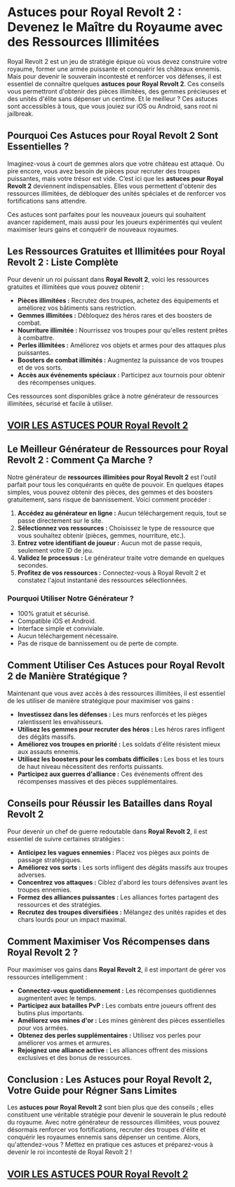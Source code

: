 # **Astuces pour Royal Revolt 2 : Devenez le Maître du Royaume avec des Ressources Illimitées**

Royal Revolt 2 est un jeu de stratégie épique où vous devez construire votre royaume, former une armée puissante et conquérir les châteaux ennemis. Mais pour devenir le souverain incontesté et renforcer vos défenses, il est essentiel de connaître quelques **astuces pour Royal Revolt 2**. Ces conseils vous permettront d'obtenir des pièces illimitées, des gemmes précieuses et des unités d'élite sans dépenser un centime. Et le meilleur ? Ces astuces sont accessibles à tous, que vous jouiez sur iOS ou Android, sans root ni jailbreak.

## **Pourquoi Ces Astuces pour Royal Revolt 2 Sont Essentielles ?**

Imaginez-vous à court de gemmes alors que votre château est attaqué. Ou pire encore, vous avez besoin de pièces pour recruter des troupes puissantes, mais votre trésor est vide. C’est ici que les **astuces pour Royal Revolt 2** deviennent indispensables. Elles vous permettent d'obtenir des ressources illimitées, de débloquer des unités spéciales et de renforcer vos fortifications sans attendre.

Ces astuces sont parfaites pour les nouveaux joueurs qui souhaitent avancer rapidement, mais aussi pour les joueurs expérimentés qui veulent maximiser leurs gains et conquérir de nouveaux royaumes.

## **Les Ressources Gratuites et Illimitées pour Royal Revolt 2 : Liste Complète**

Pour devenir un roi puissant dans **Royal Revolt 2**, voici les ressources gratuites et illimitées que vous pouvez obtenir :

- **Pièces illimitées :** Recrutez des troupes, achetez des équipements et améliorez vos bâtiments sans restriction.
- **Gemmes illimitées :** Débloquez des héros rares et des boosters de combat.
- **Nourriture illimitée :** Nourrissez vos troupes pour qu'elles restent prêtes à combattre.
- **Perles illimitées :** Améliorez vos objets et armes pour des attaques plus puissantes.
- **Boosters de combat illimités :** Augmentez la puissance de vos troupes et de vos sorts.
- **Accès aux événements spéciaux :** Participez aux tournois pour obtenir des récompenses uniques.

Ces ressources sont disponibles grâce à notre générateur de ressources illimitées, sécurisé et facile à utiliser.

## [VOIR LES ASTUCES POUR Royal Revolt 2](https://telechargerdesressources.click/downloadfr.html)

## **Le Meilleur Générateur de Ressources pour Royal Revolt 2 : Comment Ça Marche ?**

Notre générateur de **ressources illimitées pour Royal Revolt 2** est l'outil parfait pour tous les conquérants en quête de pouvoir. En quelques étapes simples, vous pouvez obtenir des pièces, des gemmes et des boosters gratuitement, sans risque de bannissement. Voici comment procéder :

1. **Accédez au générateur en ligne :** Aucun téléchargement requis, tout se passe directement sur le site.
2. **Sélectionnez vos ressources :** Choisissez le type de ressource que vous souhaitez obtenir (pièces, gemmes, nourriture, etc.).
3. **Entrez votre identifiant de joueur :** Aucun mot de passe requis, seulement votre ID de jeu.
4. **Validez le processus :** Le générateur traite votre demande en quelques secondes.
5. **Profitez de vos ressources :** Connectez-vous à Royal Revolt 2 et constatez l'ajout instantané des ressources sélectionnées.

### **Pourquoi Utiliser Notre Générateur ?**

- 100% gratuit et sécurisé.
- Compatible iOS et Android.
- Interface simple et conviviale.
- Aucun téléchargement nécessaire.
- Pas de risque de bannissement ou de perte de compte.

## **Comment Utiliser Ces Astuces pour Royal Revolt 2 de Manière Stratégique ?**

Maintenant que vous avez accès à des ressources illimitées, il est essentiel de les utiliser de manière stratégique pour maximiser vos gains :

- **Investissez dans les défenses :** Les murs renforcés et les pièges ralentissent les envahisseurs.
- **Utilisez les gemmes pour recruter des héros :** Les héros rares infligent des dégâts massifs.
- **Améliorez vos troupes en priorité :** Les soldats d'élite résistent mieux aux assauts ennemis.
- **Utilisez les boosters pour les combats difficiles :** Les boss et les tours de haut niveau nécessitent des renforts puissants.
- **Participez aux guerres d'alliance :** Ces événements offrent des récompenses massives et des pièces supplémentaires.

## **Conseils pour Réussir les Batailles dans Royal Revolt 2**

Pour devenir un chef de guerre redoutable dans **Royal Revolt 2**, il est essentiel de suivre certaines stratégies :

- **Anticipez les vagues ennemies :** Placez vos pièges aux points de passage stratégiques.
- **Améliorez vos sorts :** Les sorts infligent des dégâts massifs aux troupes adverses.
- **Concentrez vos attaques :** Ciblez d'abord les tours défensives avant les troupes ennemies.
- **Formez des alliances puissantes :** Les alliances fortes partagent des ressources et des stratégies.
- **Recrutez des troupes diversifiées :** Mélangez des unités rapides et des chars lourds pour un impact maximal.

## **Comment Maximiser Vos Récompenses dans Royal Revolt 2 ?**

Pour maximiser vos gains dans **Royal Revolt 2**, il est important de gérer vos ressources intelligemment :

- **Connectez-vous quotidiennement :** Les récompenses quotidiennes augmentent avec le temps.
- **Participez aux batailles PvP :** Les combats entre joueurs offrent des butins plus importants.
- **Améliorez vos mines d'or :** Les mines génèrent des pièces essentielles pour vos armées.
- **Obtenez des perles supplémentaires :** Utilisez vos perles pour améliorer vos armes et armures.
- **Rejoignez une alliance active :** Les alliances offrent des missions exclusives et des bonus de ressources.

## **Conclusion : Les Astuces pour Royal Revolt 2, Votre Guide pour Régner Sans Limites**

Les **astuces pour Royal Revolt 2** sont bien plus que des conseils ; elles constituent une véritable stratégie pour devenir le souverain le plus redouté du royaume. Avec notre générateur de ressources illimitées, vous pouvez désormais renforcer vos fortifications, recruter des troupes d'élite et conquérir les royaumes ennemis sans dépenser un centime. Alors, qu'attendez-vous ? Mettez en pratique ces astuces et préparez-vous à devenir le roi incontesté de Royal Revolt 2 !

## [VOIR LES ASTUCES POUR Royal Revolt 2](https://telechargerdesressources.click/downloadfr.html)
